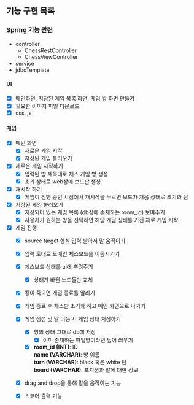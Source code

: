 ## 기능 구현 목록

### Spring 기능 관련
- controller
  - ChessRestController
  - ChessViewController
- service
- jdbcTemplate

#### UI
- [x] 메인화면, 저장된 게임 목록 화면, 게임 방 화면 만들기
- [x] 필요한 이미지 파일 다운로드
- [x] css, js

#### 게임
- [x] 메인 화면
    - [x] 새로운 게임 시작
    - [x] 저장된 게임 불러오기

- [x] 새로운 게임 시작하기
    - [x] 입력된 방 제목대로 체스 게임 방 생성
    - [x] 초기 상태로 web상에 보드판 생성
    
- [x] 재시작 하기
    - [x] 게임이 진행 중인 시점에서 재시작을 누르면 보드가 처음 상태로 초기화 됨

- [x] 저장된 게임 불러오기
    - [x] 저장되어 있는 게임 목록 (db상에 존재하는 room_id) 보여주기
    - [x] 사용자가 원하는 방을 선택하면 해당 게임 상태를 가진 채로 게임 시작

- [x] 게임 진행
    - [x] source target 형식 입력 받아서 말 움직이기
    - [x] 입력 토대로 도메인 체스보드를 이동시키기
    - [x] 체스보드 상태를 ui에 뿌려주기
        - [x] 상태가 바뀐 노드들만 교체
    - [x] 킹이 죽으면 게임 종료를 알리기
    - [x] 게임 종료 후 체스판 초기화 하고 메인 화면으로 나가기
    - [x] 게임 생성 및 말 이동 시 게임 상태 저장하기
        - [x] 방의 상태 그대로 db에 저장
            - [x] 이미 존재하는 파일명이라면 덮어 씌우기
        - [x] **room_id (INT)**: ID <br>
          **name (VARCHAR)**: 방 이름<br>
          **turn (VARCHAR)**: black 혹은 white 턴 <br>
          **board (VARCHAR)**: 포지션과 말에 대한 정보
    - [x] drag and drop을 통해 말을 움직이는 기능
    - [x] 스코어 출력 기능 



